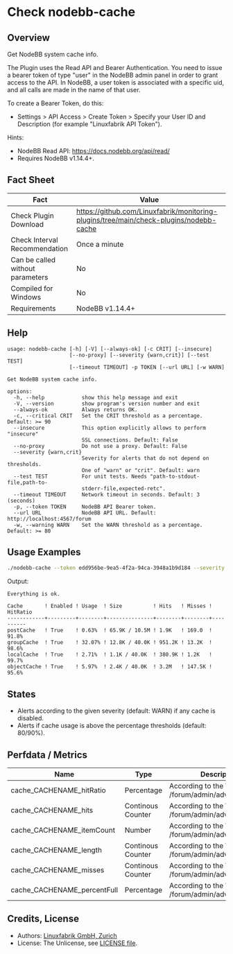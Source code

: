 # Check nodebb-cache

## Overview

Get NodeBB system cache info.

The Plugin uses the Read API and Bearer Authentication. You need to issue a bearer token of type "user" in the NodeBB admin panel in order to grant access to the API. In NodeBB, a user token is associated with a specific uid, and all calls are made in the name of that user.

To create a Bearer Token, do this:

* Settings \> API Access \> Create Token \> Specify your User ID and Description (for example "Linuxfabrik API Token").

Hints:

* NodeBB Read API: <https://docs.nodebb.org/api/read/>
* Requires NodeBB v1.14.4+.


## Fact Sheet

| Fact | Value |
|----|----|
| Check Plugin Download                 | <https://github.com/Linuxfabrik/monitoring-plugins/tree/main/check-plugins/nodebb-cache> |
| Check Interval Recommendation         | Once a minute |
| Can be called without parameters      | No |
| Compiled for Windows                  | No |
| Requirements                          | NodeBB v1.14.4+ |


## Help

```text
usage: nodebb-cache [-h] [-V] [--always-ok] [-c CRIT] [--insecure]
                    [--no-proxy] [--severity {warn,crit}] [--test TEST]
                    [--timeout TIMEOUT] -p TOKEN [--url URL] [-w WARN]

Get NodeBB system cache info.

options:
  -h, --help            show this help message and exit
  -V, --version         show program's version number and exit
  --always-ok           Always returns OK.
  -c, --critical CRIT   Set the CRIT threshold as a percentage. Default: >= 90
  --insecure            This option explicitly allows to perform "insecure"
                        SSL connections. Default: False
  --no-proxy            Do not use a proxy. Default: False
  --severity {warn,crit}
                        Severity for alerts that do not depend on thresholds.
                        One of "warn" or "crit". Default: warn
  --test TEST           For unit tests. Needs "path-to-stdout-file,path-to-
                        stderr-file,expected-retc".
  --timeout TIMEOUT     Network timeout in seconds. Default: 3 (seconds)
  -p, --token TOKEN     NodeBB API Bearer token.
  --url URL             NodeBB API URL. Default: http://localhost:4567/forum
  -w, --warning WARN    Set the WARN threshold as a percentage. Default: >= 80
```


## Usage Examples

```bash
./nodebb-cache --token edd956be-9ea5-4f2a-94ca-3948a1b9d184 --severity warn
```

Output:

```text
Everything is ok.

Cache       ! Enabled ! Usage  ! Size          ! Hits   ! Misses ! HitRatio 
------------+---------+--------+---------------+--------+--------+----------
postCache   ! True    ! 0.63%  ! 65.9K / 10.5M ! 1.9K   ! 169.0  ! 91.8%    
groupCache  ! True    ! 32.07% ! 12.8K / 40.0K ! 951.2K ! 13.2K  ! 98.6%    
localCache  ! True    ! 2.71%  ! 1.1K / 40.0K  ! 380.9K ! 1.2K   ! 99.7%    
objectCache ! True    ! 5.97%  ! 2.4K / 40.0K  ! 3.2M   ! 147.5K ! 95.6%
```


## States

* Alerts according to the given severity (default: WARN) if any cache is disabled.
* Alerts if cache usage is above the percentage thresholds (default: 80/90%).


## Perfdata / Metrics

| Name | Type | Description |
|----|----|----|
| cache_CACHENAME_hitRatio | Percentage | According to the Web GUI /forum/admin/advanced/cache |
| cache_CACHENAME_hits | Continous Counter | According to the Web GUI /forum/admin/advanced/cache |
| cache_CACHENAME_itemCount | Number | According to the Web GUI /forum/admin/advanced/cache |
| cache_CACHENAME_length | Continous Counter | According to the Web GUI /forum/admin/advanced/cache |
| cache_CACHENAME_misses | Continous Counter | According to the Web GUI /forum/admin/advanced/cache |
| cache_CACHENAME_percentFull | Percentage | According to the Web GUI /forum/admin/advanced/cache |


## Credits, License

* Authors: [Linuxfabrik GmbH, Zurich](https://www.linuxfabrik.ch)
* License: The Unlicense, see [LICENSE file](https://unlicense.org/).
